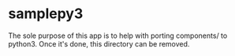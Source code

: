 # samplepy3

The sole purpose of this app is to help with porting components/ to python3.
Once it's done, this directory can be removed.

